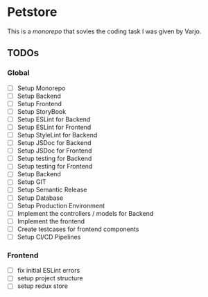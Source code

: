 # Petstore

This is a _monorepo_ that sovles the coding task I was given by Varjo.

## TODOs

### Global

- [ ] Setup Monorepo
- [ ] Setup Backend
- [ ] Setup Frontend
- [ ] Setup StoryBook
- [ ] Setup ESLint for Backend
- [ ] Setup ESLint for Frontend
- [ ] Setup StyleLint for Backend
- [ ] Setup JSDoc for Backend
- [ ] Setup JSDoc for Frontend
- [ ] Setup testing for Backend
- [ ] Setup testing for Frontend
- [ ] Setup Backend
- [ ] Setup GIT
- [ ] Setup Semantic Release
- [ ] Setup Database
- [ ] Setup Production Environment
- [ ] Implement the controllers / models for Backend
- [ ] Implement the frontend
- [ ] Create testcases for frontend components
- [ ] Setup CI/CD Pipelines

### Frontend

- [ ] fix initial ESLint errors
- [ ] setup project structure
- [ ] setup redux store
